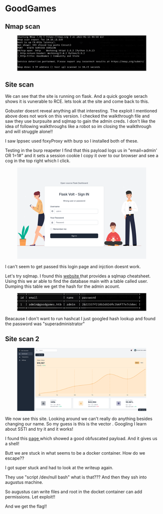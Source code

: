 # GoodGames

## Nmap scan

<figure><img src="../.gitbook/assets/image (1).png" alt=""><figcaption></figcaption></figure>

## Site scan

We can see that the site is running on flask. And a quick google serach shows it is vunerable to RCE. lets look at the site and come back to this.

Gobuster doesnt reveal anything all that interesting. The exploit I mentioned above does not work on this version. I checked the walkthrough file and saw they use burpsuite and sqlmap to gain the admin creds. I don't like the idea of following walkthroughs like a robot so im closing the walkthrough and will struggle alone!!

I saw Ippsec used foxyProxy with burp so I installed both of these.

Testing in the burp reapeter  I find that this payload logs us in "email=admin' OR 1=1#" and it sets a session cookie I copy it over to our browser and see a cog in the top right which I click.

<figure><img src="../.gitbook/assets/image (2).png" alt=""><figcaption></figcaption></figure>

I can't seem to get passed this login page and injction doesnt work.

Let's try sqlmap. I found this [website ](https://www.comparitech.com/net-admin/sqlmap-cheat-sheet/)that provides a sqlmap cheatsheet. Using this we ar able to find the database main with a table called user. Dumping this table we get the hash for the admin acount.

<figure><img src="../.gitbook/assets/image (4).png" alt=""><figcaption></figcaption></figure>

Beacause I don't want to run hashcat I just googled hash lookup and found the password was "superadministrator"

## Site scan 2

<figure><img src="../.gitbook/assets/image (3).png" alt=""><figcaption></figcaption></figure>

We now see this site. Looking around we can't really do anything besides changing our name. So my guess is this is the vector . Googling I learn about SSTI and try it and it works!

I found this [page ](https://kleiber.me/blog/2021/10/31/python-flask-jinja2-ssti-example/)which showed a good obfuscated payload. And it gives us a shell!

Butt we are stuck in what seems to be a docker container. How do we escape??

I got super stuck and had to look at the writeup again.

They use "script /dev/null bash" what is that??? And then they ssh into augustus machine.

So augustus can write files and root in the docket container can add permissions. Let exploit!!

And we get the flag!!
